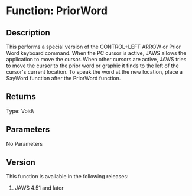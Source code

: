 # Function: PriorWord

## Description

This performs a special version of the CONTROL+LEFT ARROW or Prior Word
keyboard command. When the PC cursor is active, JAWS allows the
application to move the cursor. When other cursors are active, JAWS
tries to move the cursor to the prior word or graphic it finds to the
left of the cursor\'s current location. To speak the word at the new
location, place a SayWord function after the PriorWord function.

## Returns

Type: Void\

## Parameters

No Parameters

## Version

This function is available in the following releases:

1.  JAWS 4.51 and later

